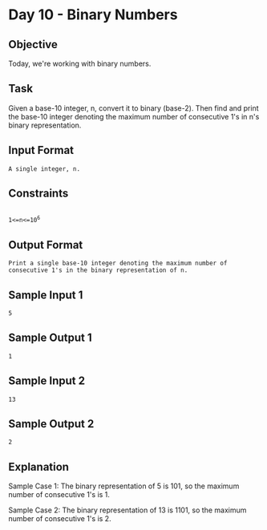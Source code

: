 # Day 10 - Binary Numbers

## Objective 
Today, we're working with binary numbers.

## Task 
Given a base-10 integer, n, convert it to binary (base-2). Then find and print the base-10 integer denoting the maximum number of consecutive 1's in n's binary representation.

## Input Format
```
A single integer, n.
```

## Constraints
<code>
1<=n<=10<sup>6</sup>
</code>

## Output Format
```
Print a single base-10 integer denoting the maximum number of consecutive 1's in the binary representation of n.
```

## Sample Input 1
```
5
```

## Sample Output 1
```
1
```

## Sample Input 2
```
13
```

## Sample Output 2
```
2
```

## Explanation

Sample Case 1: 
The binary representation of 5 is 101, so the maximum number of consecutive 1's is 1.

Sample Case 2: 
The binary representation of 13 is 1101, so the maximum number of consecutive 1's is 2.